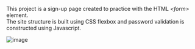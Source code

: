 This project is a sign-up page created to practice with the HTML <i>&lt;form&gt;</i> element.<br>
The site structure is built using CSS flexbox and password validation is constructed using Javascript.

![image](https://user-images.githubusercontent.com/98855058/219230401-eccc0d41-bbb3-4f3d-9b12-53673a353fdd.png)


